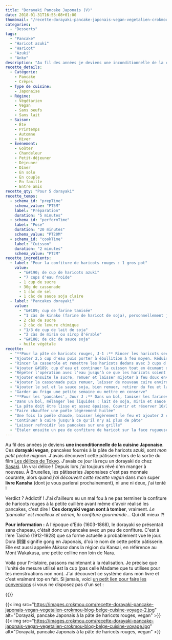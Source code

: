 ```yaml
---
title: "Dorayaki Pancake Japonais (V)"
date: 2018-01-31T16:55:08+01:00
thumbnail: "/recette-dorayaki-pancake-japonais-vegan-vegetalien-crokmou-blog-belge-cuisine-voyage-1.jpg"
categories:
  - "Desserts"
tags:
  - "Pancake"
  - "Haricot azuki"
  - "Haricot"
  - "Azuki"
  - "Anko"
description: "Au fil des années je deviens une inconditionnelle de la cuisine Japonaise. Ces dorayaki, pancakes fourrés à la pâte de haricots azuki, sont mon petit péché mignon."
recette_details:
  - Catégorie:
    - Pancake
    - Crêpes
  - Type de cuisine:
    - Japonaise
  - Régime:
    - Végétarien
    - Vegan
    - Sans oeufs
    - Sans lait
  - Saison:
    - Été
    - Printemps
    - Automne
    - Hiver
  - Évènement:
    - Goûter
    - Chandeleur
    - Petit-déjeuner
    - Déjeuner
    - Dîner
    - En solo
    - En couple
    - En famille
    - Entre amis
recette_qty: "Pour 5 dorayaki"
recette_temps:
  - schema_id: "prepTime"
    schema_value: "PT5M"
    label: "Préparation"
    duration: "5 minutes"
  - schema_id: "performTime"
    label: "Pose"
    duration: "20 minutes"
    schema_value: "PT20M"
  - schema_id: "cookTime"
    label: "Cuisson"
    duration: "2 minutes"
    schema_value: "PT2M"
recette_ingredients:
  - label: "Pour la confiture de haricots rouges : 1 gros pot"
    value:
      - "&#190; de cup de haricots azuki"
      - "7 cups d'eau froide"
      - 1 cup de sucre
      - 30g de cassonade
      - 1 càc de sel
      - 1 càc de sauce soja claire
  - label: "Pancakes dorayaki"
    value:
      - "&#189; cup de farine tamisée"
      - "1 càs de kinako (farine de haricot de soja), personnellement j'ai broyé des haricots mungo"
      - 2 càs de sucre
      - 2 càc de levure chimique
      - "1/3 de cup de lait de soja"
      - "2 càs de mirin ou sirop d'érable"
      - "&#188; de càc de sauce soja"
      - huile végétale
recette:
  - "**Pour la pâte de haricots rouges, J-1 :** Rincer les haricots secs et les placer dans une casserole d'une contenance de 3L environ."
  - "Ajouter 2,5 cup d'eau puis porter à ébullition à feu moyen. Réduire ensuite le feu et laisser cuire environ 8 minutes jusqu'à ce que l'eau prenne une belle couleur rouge. Égoutter les haricots et jeter la première eau de cuisson"
  - "Rincer la casserole et remettre les haricots dedans avec 3 cups d'eau. Faire chauffer à feu moyen et une fois que l'eau bout, baisser le feu pour n'avoir qu'un léger frémissement constant. Laisser cuire environ 40 minutes jusqu'à ce que l'eau couvre à peine les haricots"
  - "Ajouter &#189; cup d'eau et continuer la cuisson tout en écumant de temps en temps"
  - "Répéter l'opération avec l'eau jusqu'à ce que les haricots soient très tendres"
  - "Ajouter ensuite le sucre, remuer et laisser mijoter à feu doux environ 30 minutes. La sauce va devenir plus foncée"
  - "Ajouter la cassonnade puis remuer, laisser de nouveau cuire environ 5 minutes jusqu'à ce que la sauce devienne brillante"
  - "Ajouter le sel et la sauce soja, bien remuer, retirer du feu et laisser refroidir à température ambiante"
  - "Garder au frigo une petite semaine ou mettre en conserve"
  - "**Pour les 'pancakes', Jour J :** Dans un bol, tamiser les farines et la levure chimique puis ajouter le sucre et mélanger."
  - "Dans un bol, mélanger les liquides : lait de soja, mirin et sauce soja. Verser ensuite petit à petit sur la préparation sèche (farines/sucre/levure) et bien mélanger"
  - "La pâte doit être lisse et assez épaisse. Couvrir et réserver 10/20 minutes"
  - "Faire chauffer une poêle légèrement huilée"
  - "Une fois la poêle chaude, baisser légèrement le feu et ajouter 2 càs de pâte pour un dorayaki. Laisser la pâte s'étaler naturellement. Retourner le 'pancake' lorsque celui-ci fait des bulles à la surface. Retourner ensuite le pancake et laisser cuire l'autre face environ 1 minute"
  - "Continuer à cuire jusqu'à ce qu'il n'y ai plus de pâte"
  - "Laisser refroidir les pancakes sur une grille"
  - "Étaler ensuite un peu de confiture de haricot sur la face rugueuse d'un pancake puis recouvrir d'un deuxième pancake. Et voilà, le dorayaki est prêt !"
---
```


Au fil des années je deviens **une inconditionnelle de la cuisine Japonaise**. Ces **dorayaki vegan**, pancakes fourrés à la pâte de haricots azuki, sont *mon petit péché mignon*. J'avais découvert cette pâtisserie lors de la sortie du film <a href="http://www.allocine.fr/film/fichefilm_gen_cfilm=235589.html" rel="nofollow">Les délices de Tokyo</a>. J'avais ce jour là reçu un dorayaki de chez <a href="https://www.patisserie-sasaki.be/" rel="nofollow">Sasaki</a>. Un vrai délice ! Depuis lors j'ai toujours rêvé d'en manger à nouveau. À Bruxelles, les pâtisseries Japonaises c'est pas monnaie courante, alors quand *j'ai découvert cette recette vegan* dans mon super **livre Kansha** (dont je vous parlerai prochainement), ni une ni deux, j'ai tenté !

Verdict ? Addictif ! J'ai d'ailleurs eu un mal fou à ne pas terminer la confiture de haricots rouges à la petite cuillère avant même d'avoir réalisé les pancakes, c'est dire ! **Ces dorayaki vegan sont à tomber**, vraiment. *Le 'pancake' est moelleux et aérien, la confiture gourmande*... Qui dit mieux ?!

**Pour information :** A l'époque d'Edo (1603-1868), le dorayaki se présentait sans chapeau, c'était donc un pancake avec un peu de confiture. C'est à l'ère Taishô (1912-1928) que sa forme actuelle a probablement vue le jour. Dora 銅鑼 signifie gong en Japonais, d'où le nom de cette petite pâtisserie. Elle est aussi appelée *Mikasa* dans la région du Kansai, en référence au Mont Wakakusa, une petite colline non loin de Nara.

Voilà pour l'Histoire, passons maintenant à la réalisation. Je précise que l'unité de mesure utilisé est la cup (pas celle Madame que tu utilises pour tes menstruations non non). J'ai découvert ce système dans mon livre et c'est vraiment top en fait. Si jamais, voici <a href="http://www.cuisinetamere.fr/convertir-les-cup-tbsp-et-tsp-en-grammes-et-millilitres/" rel="nofollow" target="\_blank\">un petit lien pour faire les conversions</a> si vous ne disposez pas d'un set :

{{<recette>}}

{{< img src="https://images.crokmou.com/recette-dorayaki-pancake-japonais-vegan-vegetalien-crokmou-blog-belge-cuisine-voyage-2.jpg" alt="Dorayaki, pancake Japonais à la pâte de haricots rouges, vegan" >}}
{{< img src="https://images.crokmou.com/recette-dorayaki-pancake-japonais-vegan-vegetalien-crokmou-blog-belge-cuisine-voyage.jpg" alt="Dorayaki, pancake Japonais à la pâte de haricots rouges, vegan" >}}
